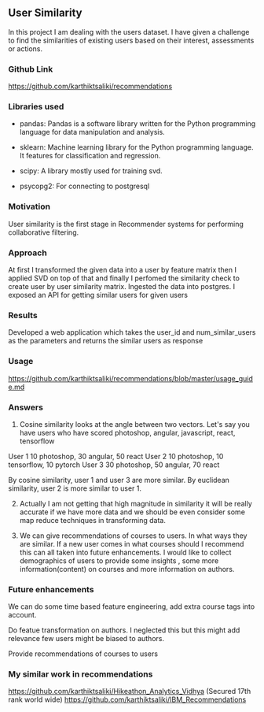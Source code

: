 ## User Similarity

In this project I am dealing with the users dataset. I have given a challenge to find the similarities of existing users
based on their interest, assessments or actions.


### Github Link

https://github.com/karthiktsaliki/recommendations

### Libraries used


* pandas: Pandas is a software library written for the Python programming language for data manipulation and analysis.

* sklearn: Machine learning library for the Python programming language. It features for classification and regression.

* scipy: A library mostly used for training svd.

* psycopg2: For connecting to postgresql

### Motivation

User similarity is the first stage in Recommender systems for performing collaborative filtering.


### Approach

At first I transformed the given data into a user by feature matrix then I applied SVD on top of that
and finally I perfomed the similarity check to create user by user similarity matrix. Ingested the data into postgres.
I exposed an API for getting similar users for given users


### Results

Developed a web application which takes the user_id and num_similar_users as the parameters and returns the similar
users as response

### Usage

https://github.com/karthiktsaliki/recommendations/blob/master/usage_guide.md

### Answers

1. Cosine similarity looks at the angle between two vectors. Let's say you have users who have scored photoshop, angular, javascript, react, tensorflow 

User 1  10 photoshop, 30 angular, 50 react
User 2  10 photoshop,  10 tensorflow, 10 pytorch 
User 3  30 photoshop, 50 angular, 70 react

By cosine similarity, user 1 and user 3 are more similar. By euclidean similarity, user 2 is more similar to user 1.

2. Actually I am not getting that high magnitude in similarity it will be really accurate if we have more data and we should be even consider some map reduce techniques in transforming data.

3. We can give recommendations of courses to users. In what ways they are similar. If a new user comes in what courses should I recommend this can all taken into future enhancements. I would like to collect demographics of users to provide some insights ,   some more information(content) on courses and more information on authors.


### Future enhancements

We can do some time based feature engineering, add extra course tags into account.

Do featue transformation on authors. I neglected this but this might add relevance few users might be biased to authors.

Provide recommendations of courses to users

### My similar work in recommendations

https://github.com/karthiktsaliki/Hikeathon_Analytics_Vidhya (Secured 17th rank world wide)
https://github.com/karthiktsaliki/IBM_Recommendations

